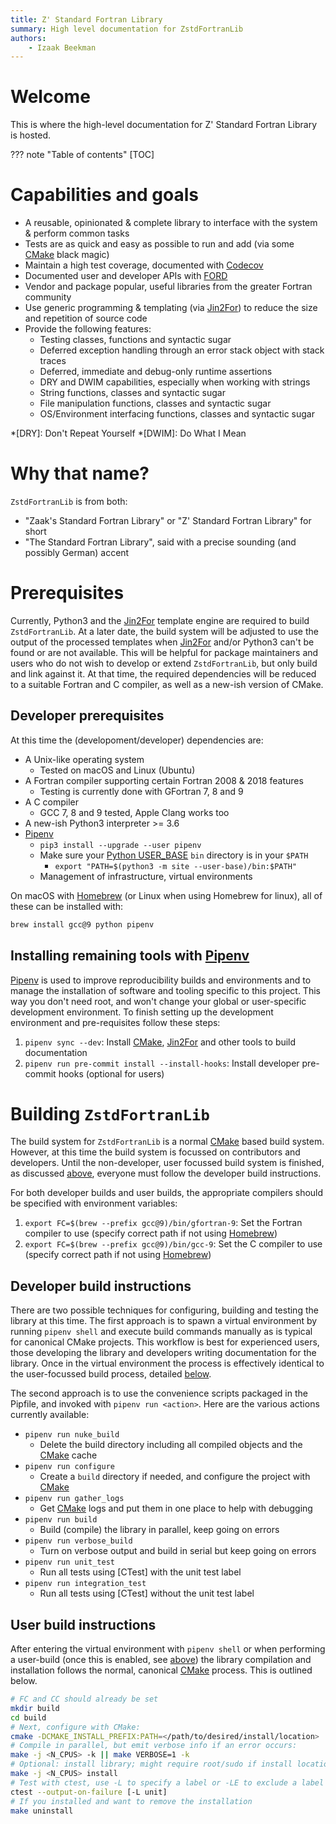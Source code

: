 ```yaml
---
title: Z' Standard Fortran Library
summary: High level documentation for ZstdFortranLib
authors:
    - Izaak Beekman
---
```


# Welcome

This is where the high-level documentation for Z' Standard Fortran Library is hosted.

??? note "Table of contents"
    [TOC]

# Capabilities and goals

* A reusable, opinionated & complete library to interface with the system & perform common tasks
* Tests are as quick and easy as possible to run and add (via some [CMake] black magic)
* Maintain a high test coverage, documented with [Codecov]
* Documented user and developer APIs with [FORD]
* Vendor and package popular, useful libraries from the greater Fortran community
* Use generic programming & templating (via [Jin2For]) to reduce the size and repetition of source code
* Provide the following features:
    * Testing classes, functions and syntactic sugar
    * Deferred exception handling through an error stack object with stack traces
    * Deferred, immediate and debug-only runtime assertions
    * DRY and DWIM capabilities, especially when working with strings
    * String functions, classes and syntactic sugar
    * File manipulation functions, classes and syntactic sugar
    * OS/Environment interfacing functions, classes and syntactic sugar

*[DRY]: Don't Repeat Yourself
*[DWIM]: Do What I Mean

[CMake]: https://cmake.org
[Codecov]: https://codecov.io
[FORD]: https://github.com/Fortran-FOSS-Programmers/FORD
[Jin2For]: https://pypi.org/project/jin2for/

# Why that name?

`ZstdFortranLib` is from both:

* "Zaak's Standard Fortran Library" or "Z' Standard Fortran Library" for short
* "The Standard Fortran Library", said with a precise sounding (and possibly German) accent

# Prerequisites

Currently, Python3 and the [Jin2For] template engine are required to build `ZstdFortranLib`.
At a later date, the build system will be adjusted to use the output of the processed templates
when [Jin2For] and/or Python3 can't be found or are not available. This will be helpful for
package maintainers and users who do not wish to develop or extend `ZstdFortranLib`, but only
build and link against it. At that time, the required dependencies will be reduced to a
suitable Fortran and C compiler, as well as a new-ish version of CMake.

## Developer prerequisites

At this time the (developoment/developer) dependencies are:

* A Unix-like operating system
    * Tested on macOS and Linux (Ubuntu)
* A Fortran compiler supporting certain Fortran 2008 & 2018 features
    * Testing is currently done with GFortran 7, 8 and 9
* A C compiler
    * GCC 7, 8 and 9 tested, Apple Clang works too
* A new-ish Python3 interpreter >= 3.6
* [Pipenv]
    * `pip3 install --upgrade --user pipenv`
    * Make sure your [Python USER_BASE] `bin` directory is in your `$PATH`
        * `export "PATH=$(python3 -m site --user-base)/bin:$PATH"`
    * Management of infrastructure, virtual environments

On macOS with [Homebrew] (or Linux when using Homebrew for linux), all of these can be installed with:

``` bash
brew install gcc@9 python pipenv
```

[Jin2For]: https://pypi.org/project/jin2for/
[Pipenv]: https://pipenv.kennethreitz.org/en/latest/
[Python USER_BASE]: https://docs.python.org/3/library/site.html#site.USER_BASE
[Homebrew]: https://brew.sh

## Installing remaining tools with [Pipenv]

[Pipenv] is used to improve reproducibility builds and environments and to manage
the installation of software and tooling specific to this project. This way you don't
need root, and won't change your global or user-specific development environment.
To finish setting up the development environment and pre-requisites follow these steps:

1. `pipenv sync --dev`: Install [CMake], [Jin2For] and other tools to build documentation
2. `pipenv run pre-commit install --install-hooks`: Install developer pre-commit hooks (optional for users)

# Building `ZstdFortranLib`

The build system for `ZstdFortranLib` is a normal [CMake] based build system. However, at this time
the build system is focussed on contributors and developers. Until the non-developer, user focussed
build system is finished, as discussed [above](#prerequisites), everyone
must follow the developer build instructions.

For both developer builds and user builds, the appropriate compilers should be specified with environment variables:

1. `export FC=$(brew --prefix gcc@9)/bin/gfortran-9`: Set the Fortran compiler to use (specify correct path if not using [Homebrew])
2. `export FC=$(brew --prefix gcc@9)/bin/gcc-9`: Set the C compiler to use (specify correct path if not using [Homebrew])


## Developer build instructions

There are two possible techniques for configuring, building and testing the library at this time.
The first approach is to spawn a virtual environment by running `pipenv shell` and execute
build commands manually as is typical for canonical CMake projects. This workflow is best for
experienced users, those developing the library and developers writing documentation for the library.
Once in the virtual environment the process is effectively identical to the user-focussed build process, detailed
[below](#user-build-instructions).

The second approach is to use the convenience scripts packaged in the Pipfile, and invoked with
`pipenv run <action>`. Here are the various actions currently available:

* `pipenv run nuke_build`
    * Delete the build directory including all compiled objects and the [CMake] cache
* `pipenv run configure`
    * Create a `build` directory if needed, and configure the project with [CMake]
* `pipenv run gather_logs`
    * Get [CMake] logs and put them in one place to help with debugging
* `pipenv run build`
    * Build (compile) the library in parallel, keep going on errors
* `pipenv run verbose_build`
    * Turn on verbose output and build in serial but keep going on errors
* `pipenv run unit_test`
    * Run all tests using [CTest] with the unit test label
* `pipenv run integration_test`
    * Run all tests using [CTest] without the unit test label

## User build instructions

After entering the virtual environment with `pipenv shell` or when performing a user-build
(once this is enabled, see [above](#prerequisites)) the library compilation and installation
follows the normal, canonical [CMake] process. This is outlined below.

``` bash
# FC and CC should already be set
mkdir build
cd build
# Next, configure with CMake:
cmake -DCMAKE_INSTALL_PREFIX:PATH=</path/to/desired/install/location> ..
# Compile in parallel, but emit verbose info if an error occurs:
make -j <N_CPUS> -k || make VERBOSE=1 -k
# Optional: install library; might require root/sudo if install location requires it
make -j <N_CPUS> install
# Test with ctest, use -L to specify a label or -LE to exclude a label
ctest --output-on-failure [-L unit]
# If you installed and want to remove the installation
make uninstall
```
